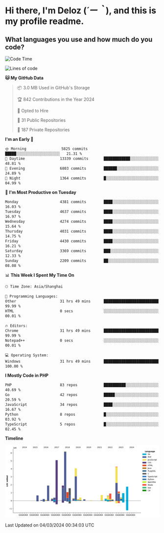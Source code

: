 # **Hi there, I'm Deloz (*´ー｀*), and this is my profile readme.**

## **What languages you use and how much do you code?**

<!--START_SECTION:waka-->
![Code Time](http://img.shields.io/badge/Code%20Time-3%2C394%20hrs%2019%20mins-blue)

![Lines of code](https://img.shields.io/badge/From%20Hello%20World%20I%27ve%20Written-35.5%20million%20lines%20of%20code-blue)

**🐱 My GitHub Data** 

> 📦 3.0 MB Used in GitHub's Storage 
 > 
> 🏆 842 Contributions in the Year 2024
 > 
> 💼 Opted to Hire
 > 
> 📜 31 Public Repositories 
 > 
> 🔑 187 Private Repositories 
 > 
**I'm an Early 🐤** 

```text
🌞 Morning                5825 commits        █████░░░░░░░░░░░░░░░░░░░░   21.31 % 
🌆 Daytime                13339 commits       ████████████░░░░░░░░░░░░░   48.81 % 
🌃 Evening                6803 commits        ██████░░░░░░░░░░░░░░░░░░░   24.89 % 
🌙 Night                  1364 commits        █░░░░░░░░░░░░░░░░░░░░░░░░   04.99 % 
```
📅 **I'm Most Productive on Tuesday** 

```text
Monday                   4381 commits        ████░░░░░░░░░░░░░░░░░░░░░   16.03 % 
Tuesday                  4637 commits        ████░░░░░░░░░░░░░░░░░░░░░   16.97 % 
Wednesday                4274 commits        ████░░░░░░░░░░░░░░░░░░░░░   15.64 % 
Thursday                 4031 commits        ████░░░░░░░░░░░░░░░░░░░░░   14.75 % 
Friday                   4430 commits        ████░░░░░░░░░░░░░░░░░░░░░   16.21 % 
Saturday                 3369 commits        ███░░░░░░░░░░░░░░░░░░░░░░   12.33 % 
Sunday                   2209 commits        ██░░░░░░░░░░░░░░░░░░░░░░░   08.08 % 
```


📊 **This Week I Spent My Time On** 

```text
🕑︎ Time Zone: Asia/Shanghai

💬 Programming Languages: 
Other                    31 hrs 49 mins      █████████████████████████   99.99 % 
HTML                     0 secs              ░░░░░░░░░░░░░░░░░░░░░░░░░   00.01 % 

🔥 Editors: 
Chrome                   31 hrs 49 mins      █████████████████████████   99.99 % 
Notepad++                0 secs              ░░░░░░░░░░░░░░░░░░░░░░░░░   00.01 % 

💻 Operating System: 
Windows                  31 hrs 49 mins      █████████████████████████   100.00 % 
```

**I Mostly Code in PHP** 

```text
PHP                      83 repos            ██████████░░░░░░░░░░░░░░░   40.69 % 
Go                       42 repos            █████░░░░░░░░░░░░░░░░░░░░   20.59 % 
JavaScript               34 repos            ████░░░░░░░░░░░░░░░░░░░░░   16.67 % 
Python                   8 repos             █░░░░░░░░░░░░░░░░░░░░░░░░   03.92 % 
TypeScript               5 repos             █░░░░░░░░░░░░░░░░░░░░░░░░   02.45 % 
```



**Timeline**

![Lines of Code chart](https://raw.githubusercontent.com/deloz/deloz/main/assets/bar_graph.png)


 Last Updated on 04/03/2024 00:34:03 UTC
<!--END_SECTION:waka-->
